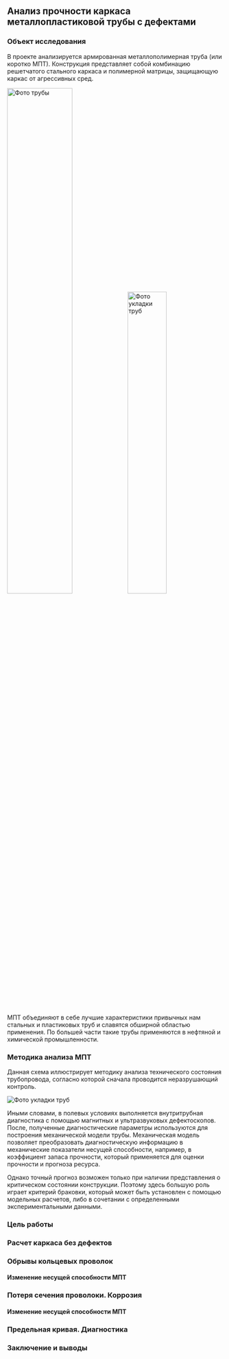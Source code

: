## Анализ прочности каркаса металлопластиковой трубы с дефектами

### Объект исследования

В проекте анализируется армированная металлополимерная труба (или коротко МПТ). Конструкция представляет собой комбинацию решетчатого стального каркаса и полимерной матрицы, защищающую каркас от агрессивных сред.

<image
  src="./images/example-2.jpg"
  alt="Фото трубы"
  caption="Рис. 1"
  width='55%'>
<image
  src="./images/example-1.jpg"
  alt="Фото укладки труб"
  caption="Рис. 2"
  width='42.5%'>

МПТ объединяют в себе лучшие характеристики привычных нам стальных и пластиковых труб и славятся обширной областью применения. По большей части такие трубы применяются в нефтяной и химической промышленности.

### Методика анализа МПТ

Данная схема иллюстрирует методику анализа технического состояния трубопровода, согласно которой сначала проводится неразрушающий контроль.

<image
  src="./images/scheme.png"
  alt="Фото укладки труб">

Иными словами, в полевых условиях выполняется внутритрубная диагностика с помощью магнитных и ультразвуковых дефектоскопов. После, полученные диагностические параметры используются для построения механической модели трубы. Механическая модель позволяет преобразовать диагностическую информацию в механические показатели несущей способности, например, в коэффициент запаса прочности, который применяется для оценки прочности и прогноза ресурса.

Однако точный прогноз возможен только при наличии представления о критическом состоянии конструкции. Поэтому здесь большую роль играет критерий браковки, который может быть установлен с помощью модельных расчетов, либо в сочетании с определенными экспериментальными данными.

### Цель работы

### Расчет каркаса без дефектов

### Обрывы кольцевых проволок

#### Изменение несущей способности МПТ

### Потеря сечения проволоки. Коррозия

#### Изменение несущей способности МПТ

### Предельная кривая. Диагностика

### Заключение и выводы